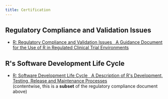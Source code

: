 ```yaml
---
title: Certification
---
```


## Regulatory Compliance and Validation Issues

-   [R: Regulatory Compliance and Validation Issues   A Guidance Document for the Use of R in Regulated Clinical Trial Environments](doc/R-FDA.pdf)

## R's Software Development Life Cycle

-   [R: Software Development Life Cycle   A Description of R's Development, Testing, Release and Maintenance Processes](doc/R-SDLC.pdf)\
     (contentwise, this is a **subset** of the regulatory compliance document above)

